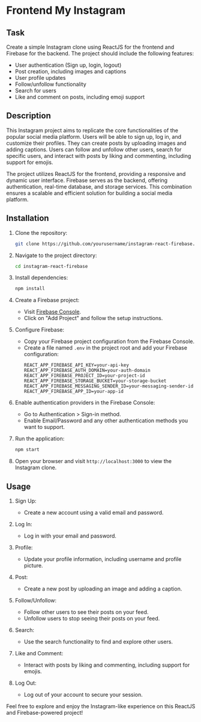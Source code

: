 # Frontend My Instagram

## Task
Create a simple Instagram clone using ReactJS for the frontend and Firebase for the backend. The project should include the following features:

- User authentication (Sign up, login, logout)
- Post creation, including images and captions
- User profile updates
- Follow/unfollow functionality
- Search for users
- Like and comment on posts, including emoji support

## Description

This Instagram project aims to replicate the core functionalities of the popular social media platform. Users will be able to sign up, log in, and customize their profiles. They can create posts by uploading images and adding captions. Users can follow and unfollow other users, search for specific users, and interact with posts by liking and commenting, including support for emojis.

The project utilizes ReactJS for the frontend, providing a responsive and dynamic user interface. Firebase serves as the backend, offering authentication, real-time database, and storage services. This combination ensures a scalable and efficient solution for building a social media platform.

## Installation

1. Clone the repository:
   ```bash
   git clone https://github.com/yourusername/instagram-react-firebase.git
   ```

2. Navigate to the project directory:
   ```bash
   cd instagram-react-firebase
   ```

3. Install dependencies:
   ```bash
   npm install
   ```

4. Create a Firebase project:
   - Visit [Firebase Console](https://console.firebase.google.com/).
   - Click on "Add Project" and follow the setup instructions.

5. Configure Firebase:
   - Copy your Firebase project configuration from the Firebase Console.
   - Create a file named `.env` in the project root and add your Firebase configuration:
     ```env
     REACT_APP_FIREBASE_API_KEY=your-api-key
     REACT_APP_FIREBASE_AUTH_DOMAIN=your-auth-domain
     REACT_APP_FIREBASE_PROJECT_ID=your-project-id
     REACT_APP_FIREBASE_STORAGE_BUCKET=your-storage-bucket
     REACT_APP_FIREBASE_MESSAGING_SENDER_ID=your-messaging-sender-id
     REACT_APP_FIREBASE_APP_ID=your-app-id
     ```

6. Enable authentication providers in the Firebase Console:
   - Go to Authentication > Sign-in method.
   - Enable Email/Password and any other authentication methods you want to support.

7. Run the application:
   ```bash
   npm start
   ```

8. Open your browser and visit `http://localhost:3000` to view the Instagram clone.

## Usage

1. Sign Up:
   - Create a new account using a valid email and password.

2. Log In:
   - Log in with your email and password.

3. Profile:
   - Update your profile information, including username and profile picture.

4. Post:
   - Create a new post by uploading an image and adding a caption.

5. Follow/Unfollow:
   - Follow other users to see their posts on your feed.
   - Unfollow users to stop seeing their posts on your feed.

6. Search:
   - Use the search functionality to find and explore other users.

7. Like and Comment:
   - Interact with posts by liking and commenting, including support for emojis.

8. Log Out:
   - Log out of your account to secure your session.

Feel free to explore and enjoy the Instagram-like experience on this ReactJS and Firebase-powered project!
